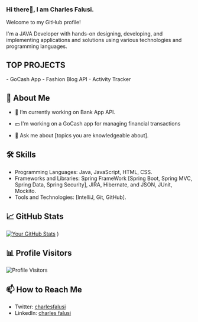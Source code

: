 ### Hi there👋, I am Charles Falusi.

Welcome to my GitHub profile!

I'm a JAVA Developer with hands-on designing, developing, and implementing  applications 
and solutions using various technologies and programming languages.

<h2> TOP PROJECTS </h2>
- GoCash App
- Fashion Blog API
- Activity Tracker

## 🚀 About Me

- 🔭 I’m currently working on Bank App API.
- 💵 I'm working on a GoCash app for managing financial transactions
  
- 💬 Ask me about [topics you are knowledgeable about].

## 🛠️ Skills

- Programming Languages: Java, JavaScript, HTML, CSS.
- Frameworks and Libraries: Spring FrameWork [Spring Boot, Spring MVC, Spring Data, Spring Security], JIRA, Hibernate,  and JSON, JUnit, Mockito.
- Tools and Technologies: [IntelliJ, Git, GitHub].
## 📈 GitHub Stats

[![Your GitHub Stats](https://github-readme-stats.vercel.app/api?username=csignit&show_icons=true&hide=issues&hide_title=true)](https://github.com/csignit)
)

## 📊 Profile Visitors

![Profile Visitors](https://profile-counter.glitch.me/csignit/count.svg)

## 📫 How to Reach Me

<!-- - Website: [yourportfolio.com](https://yourportfolio.com/) -->
- Twitter: [charlesfalusi](https://twitter.com/charlesfalusi)
- LinkedIn: [charles falusi](https://www.linkedin.com/in/charlesfalusi/)
